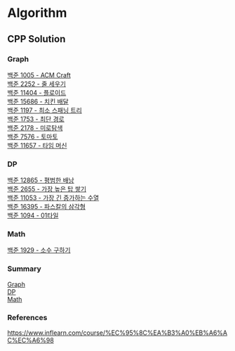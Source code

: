 # Algorithm

## CPP Solution

### Graph
[백준 1005 - ACM Craft](/Graph/backjoon_1005.cpp) \
[백준 2252 - 줄 세우기](/Graph/backjoon_2252.cpp) \
[백준 11404 - 플로이드](/Graph/backjoon_11404.cpp) \
[백준 15686 - 치킨 배달](/Graph/backjoon_15686.cpp) \
[백준 1197 - 최소 스패닝 트리](/Graph/backjoon_1197.cpp) \
[백준 1753 - 최단 경로](/Graph/backjoon_1753.cpp) \
[백준 2178 - 미로탐색](/BFS/backjoon_2178.cpp) \
[백준 7576 - 토마토](/BFS/backjoon_7576.cpp) \
[백준 11657 - 타임 머신](/Graph/backjoon_11657.cpp)

### DP
[백준 12865 - 평범한 배낭 ](/DP/backjoon_2655.cpp) \
[백준 2655 - 가장 높은 탑 쌓기 ](/DP/backjoon_2655.cpp) \
[백준 11053 - 가장 긴 증가하는 수열](/DP/backjoon_11053.cpp) \
[백준 16395 - 파스칼의 삼각형](/DP/backjoon_16395.cpp) \
[백준 1094 - 01타일](/DP/backjoon_1904.cpp)

### Math

[백준 1929 - 소수 구하기](/Math/backjoon_1929.cpp)

### Summary
[Graph](/Solution/Graph.pdf) \
[DP](/Solution/DP.pdf) \
[Math](/Solution/Math.pdf)


### References
https://www.inflearn.com/course/%EC%95%8C%EA%B3%A0%EB%A6%AC%EC%A6%98
